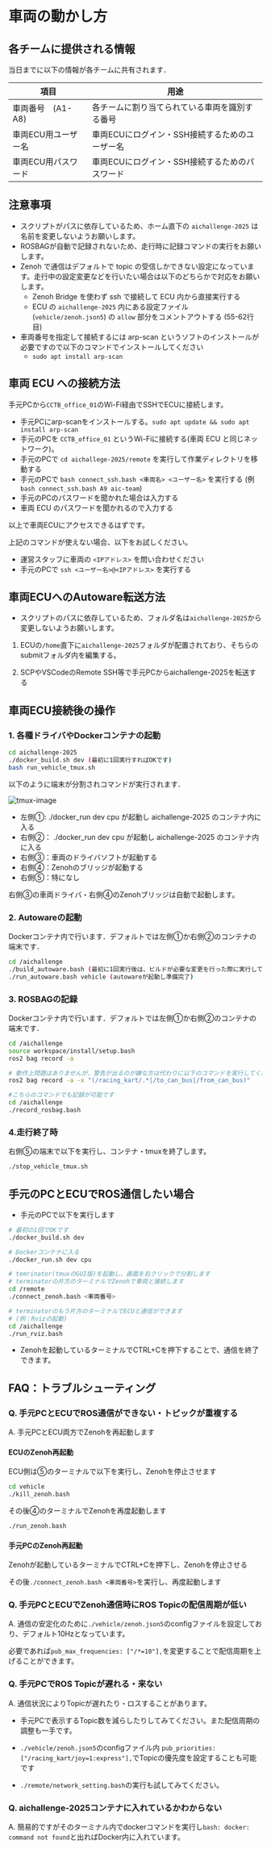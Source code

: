 # 車両の動かし方

## 各チームに提供される情報

当日までに以下の情報が各チームに共有されます．

| 項目           | 用途                  |
| ------------------ | --------------------- |
| 車両番号　(A1-A8)   | 各チームに割り当てられている車両を識別する番号         |
| 車両ECU用ユーザー名       | 車両ECUにログイン・SSH接続するためのユーザー名         |
| 車両ECU用パスワード             | 車両ECUにログイン・SSH接続するためのパスワード         |

## 注意事項

- スクリプトがパスに依存しているため、ホーム直下の `aichallenge-2025` は名前を変更しないようお願いします。
- ROSBAGが自動で記録されないため、走行時に記録コマンドの実行をお願いします。
- Zenoh で通信はデフォルトで topic の受信しかできない設定になっています。走行中の設定変更などを行いたい場合は以下のどちらかで対応をお願いします。
    - Zenoh Bridge を使わず ssh で接続して ECU 内から直接実行する
    - ECU の `aichallenge-2025` 内にある設定ファイル (`vehicle/zenoh.json5`) の `allow` 部分をコメントアウトする (55-62行目)
- 車両番号を指定して接続するには arp-scan というソフトのインストールが必要ですので以下のコマンドでインストールしてください
    - `sudo apt install arp-scan`

## 車両 ECU への接続方法

手元PCから`CCTB_office_01`のWi-Fi経由でSSHでECUに接続します。

- 手元PCにarp-scanをインストールする。`sudo apt update && sudo apt install arp-scan`
- 手元のPCを `CCTB_office_01` というWi-Fiに接続する(車両 ECU と同じネットワーク)。
- 手元のPCで `cd aichallege-2025/remote` を実行して作業ディレクトリを移動する
- 手元のPCで `bash connect_ssh.bash <車両名> <ユーザー名>` を実行する (例 `bash connect_ssh.bash A9 aic-team`)
- 手元のPCのパスワードを聞かれた場合は入力する
- 車両 ECU のパスワードを聞かれるので入力する

以上で車両ECUにアクセスできるはずです。

上記のコマンドが使えない場合、以下をお試しください。

- 運営スタッフに車両の `<IPアドレス>` を問い合わせください
- 手元のPCで `ssh <ユーザー名>@<IPアドレス>` を実行する

## 車両ECUへのAutoware転送方法

- スクリプトのパスに依存しているため、フォルダ名は`aichallenge-2025`から変更しないようお願いします。

1. ECUの`/home`直下に`aichallenge-2025`フォルダが配置されており、そちらのsubmitフォルダ内を編集する。

2. SCPやVSCodeのRemote SSH等で手元PCからaichallenge-2025を転送する

## 車両ECU接続後の操作

### 1. 各種ドライバやDockerコンテナの起動

```bash
cd aichallenge-2025
./docker_build.sh dev (最初に1回実行すればOKです)
bash run_vehicle_tmux.sh
```

以下のように端末が分割されコマンドが実行されます．

![tmux-image](./images/tmux.png)

- 左側①: ./docker_run dev cpu が起動し aichallenge-2025 のコンテナ内に入る
- 右側②： ./docker_run dev cpu が起動し aichallenge-2025 のコンテナ内に入る
- 右側③：車両のドライバソフトが起動する
- 右側④：Zenohのブリッジが起動する
- 右側⑤：特になし

右側③の車両ドライバ・右側④のZenohブリッジは自動で起動します。

### 2. Autowareの起動

Dockerコンテナ内で行います．デフォルトでは左側①か右側②のコンテナの端末です．

```bash
cd /aichallenge
./build_autoware.bash (最初に1回実行後は、ビルドが必要な変更を行った際に実行してください)
./run_autoware.bash vehicle (autowareが起動し準備完了)
```

### 3. ROSBAGの記録

Dockerコンテナ内で行います．デフォルトでは左側①か右側②のコンテナの端末です．

```bash
cd /aichallenge
source workspace/install/setup.bash
ros2 bag record -a

# 動作上問題はありませんが、警告が出るのが嫌な方は代わりに以下のコマンドを実行してください
ros2 bag record -a -x "(/racing_kart/.*|/to_can_bus|/from_can_bus)"

#こちらのコマンドでも記録が可能です
cd /aichallenge
./record_rosbag.bash
```

### 4.走行終了時

右側⑤の端末で以下を実行し、コンテナ・tmuxを終了します。

```bash
./stop_vehicle_tmux.sh
```

## 手元のPCとECUでROS通信したい場合

- 手元のPCで以下を実行します

```bash
# 最初の1回でOKです
./docker_build.sh dev

# Dockerコンテナに入る
./docker_run.sh dev cpu

# temrinator(tmuxのGUI版)を起動し、画面を右クリックで分割します
# terminatorの片方のターミナルでZenohで車両と接続します
cd /remote
./connect_zenoh.bash <車両番号>

# terminatorのもう片方のターミナルでECUと通信ができます
# (例：Rvizの起動)
cd /aichallenge
./run_rviz.bash
```

- Zenohを起動しているターミナルでCTRL+Cを押下することで、通信を終了できます。

## FAQ：トラブルシューティング

### Q. 手元PCとECUでROS通信ができない・トピックが重複する

A. 手元PCとECU両方でZenohを再起動します

#### ECUのZenoh再起動

ECU側は⑤のターミナルで以下を実行し、Zenohを停止させます

```bash
cd vehicle
./kill_zenoh.bash
```

その後④のターミナルでZenohを再度起動します

```bash
./run_zenoh.bash
```

#### 手元PCのZenoh再起動

Zenohが起動しているターミナルでCTRL+Cを押下し、Zenohを停止させる

その後`./connect_zenoh.bash <車両番号>`を実行し、再度起動します

### Q. 手元PCとECUでZenoh通信時にROS Topicの配信周期が低い

A. 通信の安定化のために`./vehicle/zenoh.json5`のconfigファイルを設定しており、デフォルト10Hzとなっています。

必要であれば`pub_max_frequencies: ["/*=10"],`を変更することで配信周期を上げることができます。

### Q. 手元PCでROS Topicが遅れる・来ない

A. 通信状況によりTopicが遅れたり・ロスすることがあります。

- 手元PCで表示するTopic数を減らしたりしてみてください。また配信周期の調整も一手です。

- `./vehicle/zenoh.json5`のconfigファイル内 `pub_priorities: ["/racing_kart/joy=1:express"],`でTopicの優先度を設定することも可能です

- `./remote/network_setting.bash`の実行も試してみてください。

### Q. aichallenge-2025コンテナに入れているかわからない

A. 簡易的ですがそのターミナル内でdockerコマンドを実行し`bash: docker: command not found`と出ればDocker内に入れています。

